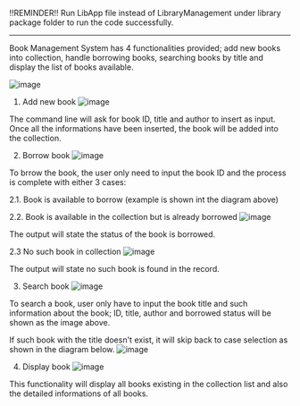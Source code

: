 !!REMINDER!!
Run LibApp file instead of LibraryManagement under library package folder to run the code successfully.

---------------------------------------------------------------------------------------------------------------------------------------------------------------------------------

Book Management System has 4 functionalities provided; add new books into collection, handle borrowing books, searching books by title and display the list of books available.

![image](https://github.com/user-attachments/assets/b5d0fd65-4961-4dcc-af61-6b17a34c6644)

1. Add new book
![image](https://github.com/user-attachments/assets/d1d727ac-178f-473b-ba8d-b9a51c37ee0d)

The command line will ask for book ID, title and author to insert as input. Once all the informations have been inserted, the book will be added into the collection.

2. Borrow book
![image](https://github.com/user-attachments/assets/cd10e83c-ba78-4afa-ad32-839ce2cfe5ec)

To brrow the book, the user only need to input the book ID and the process is complete with either 3 cases:

2.1. Book is available to borrow (example is shown int the diagram above)

2.2. Book is available in the collection but is already borrowed
![image](https://github.com/user-attachments/assets/b65e995c-84a1-4845-b3ed-19b082c47e05)

The output will state the status of the book is borrowed.

2.3 No such book in collection
![image](https://github.com/user-attachments/assets/217b36aa-5889-40f1-bfd5-acf77a9543ae)

The output will state no such book is found in the record.

3. Search book
![image](https://github.com/user-attachments/assets/093c1fdd-a538-41e8-a614-1caf45591e7b)

To search a book, user only have to input the book title and such information about the book; ID, title, author and borrowed status will be shown as the image above.

If such book with the title doesn't exist, it will skip back to case selection as shown in the diagram below.
![image](https://github.com/user-attachments/assets/de2c1571-5675-4b90-88d8-e22cc1d335f0)

4. Display book
![image](https://github.com/user-attachments/assets/e8a3acb6-cd1c-4673-be44-f9fa168b038e)

This functionality will display all books existing in the collection list and also the detailed informations of all books.









